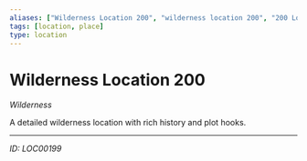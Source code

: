 ```yaml
---
aliases: ["Wilderness Location 200", "wilderness location 200", "200 Location Wilderness"]
tags: [location, place]
type: location
---
```


# Wilderness Location 200

*Wilderness*

A detailed wilderness location with rich history and plot hooks.

---
*ID: LOC00199*